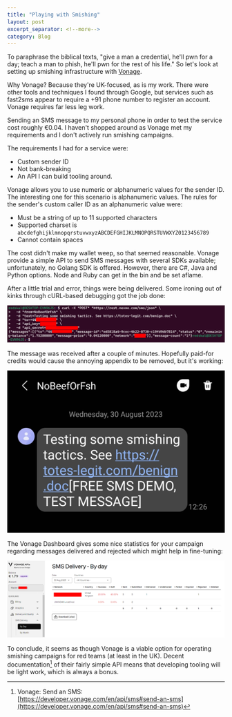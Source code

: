 ```yaml
---
title: "Playing with Smishing"
layout: post
excerpt_separator: <!--more-->
category: Blog
---
```


To paraphrase the biblical texts, "give a man a credential, he'll pwn for a day; teach a man to phish, he'll pwn for the rest of his life." So let's look at setting up smishing infrastructure with [Vonage](https://www.vonage.co.uk/).

<!--more-->

Why Vonage? Because they're UK-focused, as is my work. There were other tools and techniques I found through Google, but services such as fast2sms appear to require a +91 phone number to register an account. Vonage requires far less leg work.

Sending an SMS message to my personal phone in order to test the service cost roughly €0.04. I haven't shopped around as Vonage met my requirements and I don't actively run smishing campaigns.

The requirements I had for a service were:
- Custom sender ID
- Not bank-breaking
- An API I can build tooling around.

Vonage allows you to use numeric or alphanumeric values for the sender ID. The interesting one for this scenario is alphanumeric values. The rules for the sender's custom caller ID as an alphanumeric value were:
- Must be a string of up to 11 supported characters
- Supported charset is `abcdefghijklmnopqrstuvwxyzABCDEFGHIJKLMNOPQRSTUVWXYZ0123456789`
- Cannot contain spaces

The cost didn't make my wallet weep, so that seemed reasonable. Vonage provide a simple API to send SMS messages with several SDKs available; unfortunately, no Golang SDK is offered. However, there are C#, Java and Python options. Node and Ruby can get in the bin and be set aflame.

After a little trial and error, things were being delivered. Some ironing out of kinks through cURL-based debugging got the job done:

<img src="/img/curl-request.png" class="article-image">

The message was received after a couple of minutes. Hopefully paid-for credits would cause the annoying appendix to be removed, but it's working:

<img src="/img/knowbe4phish.jpg" class="article-image">

The Vonage Dashboard gives some nice statistics for your campaign regarding messages delivered and rejected which might help in fine-tuning:

<img src="/img/vonage-dashboard-stats.png" class="article-image">

To conclude, it seems as though Vonage is a viable option for operating smishing campaigns for red teams (at least in the UK). Decent documentation[^doc-ref] of their fairly simple API means that developing tooling will be light work, which is always a bonus.

[^doc-ref]: Vonage: Send an SMS: [https://developer.vonage.com/en/api/sms#send-an-sms](https://developer.vonage.com/en/api/sms#send-an-sms)